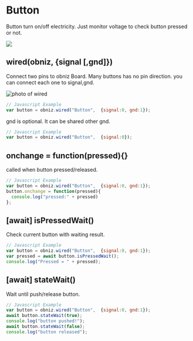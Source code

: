 # Button
Button turn on/off electricity. Just monitor voltage to check button pressed or not.

![](./image.jpg)

## wired(obniz, {signal [,gnd]})

Connect two pins to obniz Board. Many buttons has no pin direction. you can connect each one to signal,gnd.

![photo of wired](./wired.png)

```Javascript
// Javascript Example
var button = obniz.wired("Button",  {signal:0, gnd:1});
```

gnd is optional. It can be shared other gnd.

```Javascript
// Javascript Example
var button = obniz.wired("Button",  {signal:0});
```



## onchange = function(pressed){}
called when button pressed/released.

```Javascript
// Javascript Example
var button = obniz.wired("Button",  {signal:0, gnd:1});
button.onchange = function(pressed){
  console.log("pressed:" + pressed)
};
```

## [await] isPressedWait()
Check current button with waiting result.
```Javascript
// Javascript Example
var button = obniz.wired("Button",  {signal:0, gnd:1});
var pressed = await button.isPressedWait();
console.log("Pressed = " + pressed);
```


## [await] stateWait()
Wait until push/release button.
```Javascript
// Javascript Example
var button = obniz.wired("Button",  {signal:0, gnd:1});
await button.stateWait(true); 
console.log("button pushed!");
await button.stateWait(false); 
console.log("button released");
```